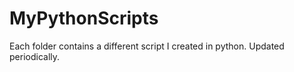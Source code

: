 # MyPythonScripts
Each folder contains a different script I created in python.
Updated periodically.
